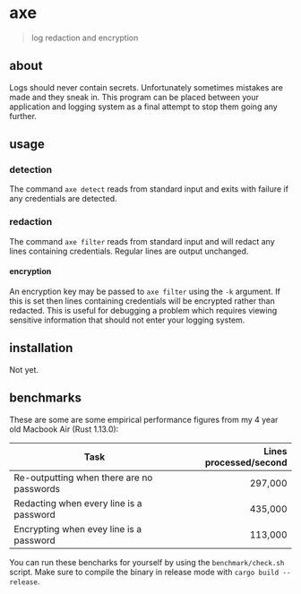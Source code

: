 # axe

> log redaction and encryption

## about

Logs should never contain secrets. Unfortunately sometimes mistakes are made
and they sneak in. This program can be placed between your application and
logging system as a final attempt to stop them going any further.

## usage

### detection

The command `axe detect` reads from standard input and exits with failure if
any credentials are detected.

### redaction

The command `axe filter` reads from standard input and will redact any lines
containing credentials. Regular lines are output unchanged.

#### encryption

An encryption key may be passed to `axe filter` using the `-k` argument. If
this is set then lines containing credentials will be encrypted rather than
redacted. This is useful for debugging a problem which requires viewing
sensitive information that should not enter your logging system.

## installation

Not yet.

## benchmarks

These are some are some empirical performance figures from my 4 year old
Macbook Air (Rust 1.13.0):

| Task                                      | Lines processed/second |
|-------------------------------------------|-----------------------:|
| Re-outputting when there are no passwords |                297,000 |
| Redacting when every line is a password   |                435,000 |
| Encrypting when evey line is a password   |                113,000 |

You can run these bencharks for yourself by using the `benchmark/check.sh`
script. Make sure to compile the binary in release mode with `cargo build
--release`.
